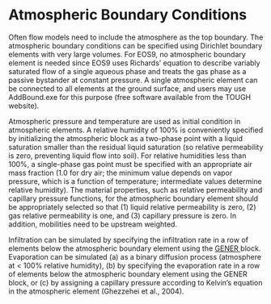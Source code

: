# Atmospheric Boundary Conditions

Often flow models need to include the atmosphere as the top boundary. The atmospheric boundary conditions can be specified using Dirichlet boundary elements with very large volumes. For EOS9, no atmospheric boundary element is needed since EOS9 uses Richards’ equation to describe variably saturated flow of a single aqueous phase and treats the gas phase as a passive bystander at constant pressure. A single atmospheric element can be connected to all elements at the ground surface, and users may use AddBound.exe for this purpose (free software available from the TOUGH website).

&#x20;Atmospheric pressure and temperature are used as initial condition in atmospheric elements. A relative humidity of 100% is conveniently specified by initializing the atmospheric block as a two-phase point with a liquid saturation smaller than the residual liquid saturation (so relative permeability is zero, preventing liquid flow into soil). For relative humidities less than 100%, a single-phase gas point must be specified with an appropriate air mass fraction (1.0 for dry air; the minimum value depends on vapor pressure, which is a function of temperature; intermediate values determine relative humidity). The material properties, such as relative permeability and capillary pressure functions, for the atmospheric boundary element should be appropriately selected so that (1) liquid relative permeability is zero, (2) gas relative permeability is one, and (3) capillary pressure is zero. In addition, mobilities need to be upstream weighted.&#x20;

Infiltration can be simulated by specifying the infiltration rate in a row of elements below the atmospheric boundary element using the [GENER ](../../preparation-of-model-input/keywords-and-input-data/gener.md)block. Evaporation can be simulated (a) as a binary diffusion process (atmosphere at < 100% relative humidity), (b) by specifying the evaporation rate in a row of elements below the atmospheric boundary element using the GENER block, or (c) by assigning a capillary pressure according to Kelvin’s equation in the atmospheric element (Ghezzehei et al., 2004).
